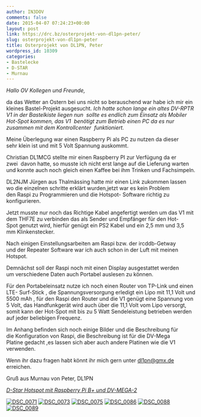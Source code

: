 ```yaml
---
author: IN3DOV
comments: false
date: 2015-04-07 07:24:23+00:00
layout: post
link: https://drc.bz/osterprojekt-von-dl1pn-peter/
slug: osterprojekt-von-dl1pn-peter
title: Osterprojekt von DL1PN, Peter
wordpress_id: 10309
categories:
- Bastelecke
- D-STAR
- Murnau
---
```


_Hallo OV Kollegen und Freunde,_


da das Wetter an Ostern bei uns nicht so berauschend war habe ich mir ein kleines Bastel-Projekt ausgesucht.
_Ich hatte schon lange ein altes DV-RPTR V1 in der Bastelkiste liegen nun  sollte es endlich zum Einsatz als Mobiler Hot-Spot kommen, das V1  benötigt zum Betrieb einen PC da es nur zusammen mit dem Kontrollcenter  funktioniert._

Meine Überlegung war einen Raspberry Pi als PC zu nutzen da dieser sehr klein ist und mit 5 Volt Spannung auskommt.

Christian DL1MCG stellte mir einen Raspberry PI zur Verfügung da er zwei  davon hatte, so musste ich nicht erst lange auf die Lieferung warten und konnte auch noch gleich einen Kaffee bei ihm Trinken und Fachsimpeln.

DL2NJM Jürgen aus Thalmässing hatte mir einen Link zukommen lassen wo die einzelnen schritte erklärt wurden,jetzt war es kein Problem den Raspi zu Programmieren und die Hotspot- Software richtig zu konfigurieren.

Jetzt musste nur noch das Richtige Kabel angefertigt werden um das V1 mit dem THF7E zu verbinden das als Sender und Empfänger für den Hot-Spot genutzt wird, hierfür genügt ein PS2 Kabel und ein 2,5 mm und 3,5 mm Klinkenstecker.

Nach einigen Einstellungsarbeiten am Raspi bzw. der ircddb-Getway und der Repeater Software war ich auch schon in der Luft mit meinen Hotspot.

Demnächst soll der Raspi noch mit einen Display ausgestattet werden um verschiedene Daten auch Portabel auslesen zu können.

Für den Portabeleinsatz nutze ich noch einen Router von TP-Link und einen LTE- Surf-Stick , die Spannungsversorgung erledigt ein Lipo mit 11,1 Volt und 5500 mAh , für den Raspi den Router und die V1 genügt eine Spannung von 5 Volt, das Handfunkgerät wird auch über die 11,1 Volt vom Lipo versorgt, somit kann der Hot-Spot mit bis zu 5 Watt Sendeleistung betrieben werden auf jeder beliebigen Frequenz.

Im Anhang befinden sich noch einige Bilder und die Beschreibung für die Konfiguration von Raspi, die Beschreibung ist für die DV-Mega Platine gedacht ,es lassen sich aber auch andere Platinen wie die V1 verwenden.

Wenn ihr dazu fragen habt könnt ihr mich gern unter dl1pn@gmx.de erreichen.

Gruß aus Murnau von Peter, DL1PN


_[D-Star Hotspot mit Raspberry Pi B+ und DV-MEGA-2](https://drc.bz/wp-content/uploads/2015/04/D-Star-Hotspot-mit-Raspberry-Pi-B-und-DV-MEGA-2.pdf)_





[![DSC_0071](https://drc.bz/wp-content/uploads/2015/04/DSC_0071-1024x681.jpg)](https://drc.bz/wp-content/uploads/2015/04/DSC_0071.jpg) [![DSC_0073](https://drc.bz/wp-content/uploads/2015/04/DSC_0073-681x1024.jpg)](https://drc.bz/wp-content/uploads/2015/04/DSC_0073.jpg) [![DSC_0075](https://drc.bz/wp-content/uploads/2015/04/DSC_0075-681x1024.jpg)](https://drc.bz/wp-content/uploads/2015/04/DSC_0075.jpg) [![DSC_0086](https://drc.bz/wp-content/uploads/2015/04/DSC_0086-1024x681.jpg)](https://drc.bz/wp-content/uploads/2015/04/DSC_0086.jpg) [![DSC_0088](https://drc.bz/wp-content/uploads/2015/04/DSC_0088-681x1024.jpg)](https://drc.bz/wp-content/uploads/2015/04/DSC_0088.jpg) [![DSC_0089](https://drc.bz/wp-content/uploads/2015/04/DSC_0089-681x1024.jpg)](https://drc.bz/wp-content/uploads/2015/04/DSC_0089.jpg)
